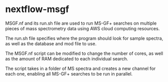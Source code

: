 # nextflow-msgf

MSGF.nf and its run.sh file are used to run MS-GF+ searches on multiple pieces of mass spectrometry data using AWS cloud computing resources.

The run.sh file specifies where the program should look for sample spectra, as well as the database and mod file to use.

The MSGF.nf script can be modified to change the number of cores, as well as the amount of RAM dedicated to each individual search.

The script takes in a folder of MS spectra and creates a new channel for each one, enabling all MS-GF+ searches to be run in parallel.
